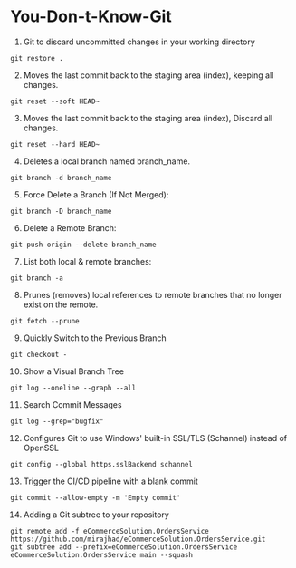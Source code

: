 # You-Don-t-Know-Git

1. Git to discard uncommitted changes in your working directory

```
git restore .

```
2. Moves the last commit back to the staging area (index), keeping all changes.

```
git reset --soft HEAD~

```
3. Moves the last commit back to the staging area (index), Discard all changes.

```
git reset --hard HEAD~
```
4. Deletes a local branch named branch_name.

```
git branch -d branch_name

```
5. Force Delete a Branch (If Not Merged):

```
git branch -D branch_name

```
6. Delete a Remote Branch:

```
git push origin --delete branch_name

```
7. List both local & remote branches:

```
git branch -a

```
8. Prunes (removes) local references to remote branches that no longer exist on the remote.

```
git fetch --prune

```
9. Quickly Switch to the Previous Branch

```
git checkout -
```
10. Show a Visual Branch Tree

```
git log --oneline --graph --all
```
11. Search Commit Messages

```
git log --grep="bugfix"
```
12. Configures Git to use Windows' built-in SSL/TLS (Schannel) instead of OpenSSL

```
git config --global https.sslBackend schannel
```
13. Trigger the CI/CD pipeline with a blank commit
```
git commit --allow-empty -m 'Empty commit'
```
14. Adding a Git subtree to your repository
```
git remote add -f eCommerceSolution.OrdersService https://github.com/mirajhad/eCommerceSolution.OrdersService.git
git subtree add --prefix=eCommerceSolution.OrdersService eCommerceSolution.OrdersService main --squash

```
















